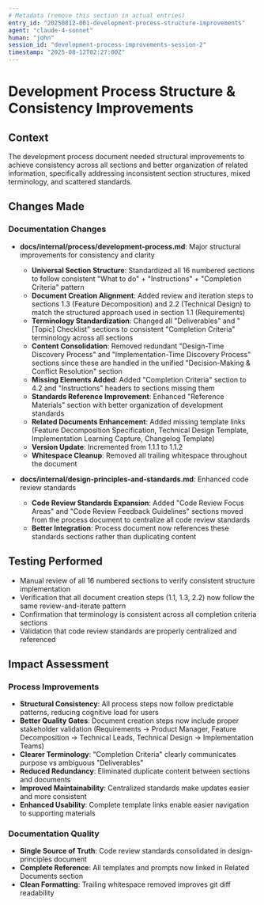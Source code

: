 ```yaml
---
# Metadata (remove this section in actual entries)
entry_id: "20250812-001-development-process-structure-improvements"
agent: "claude-4-sonnet"
human: "john"
session_id: "development-process-improvements-session-2"
timestamp: "2025-08-12T02:27:00Z"
---
```


# Development Process Structure & Consistency Improvements

## Context
The development process document needed structural improvements to achieve consistency across all sections and better organization of related information, specifically addressing inconsistent section structures, mixed terminology, and scattered standards.

## Changes Made

### Documentation Changes
- **docs/internal/process/development-process.md**: Major structural improvements for consistency and clarity
  - **Universal Section Structure**: Standardized all 16 numbered sections to follow consistent "What to do" + "Instructions" + "Completion Criteria" pattern
  - **Document Creation Alignment**: Added review and iteration steps to sections 1.3 (Feature Decomposition) and 2.2 (Technical Design) to match the structured approach used in section 1.1 (Requirements)
  - **Terminology Standardization**: Changed all "Deliverables" and "[Topic] Checklist" sections to consistent "Completion Criteria" terminology across all sections
  - **Content Consolidation**: Removed redundant "Design-Time Discovery Process" and "Implementation-Time Discovery Process" sections since these are handled in the unified "Decision-Making & Conflict Resolution" section
  - **Missing Elements Added**: Added "Completion Criteria" section to 4.2 and "Instructions" headers to sections missing them
  - **Standards Reference Improvement**: Enhanced "Reference Materials" section with better organization of development standards
  - **Related Documents Enhancement**: Added missing template links (Feature Decomposition Specification, Technical Design Template, Implementation Learning Capture, Changelog Template)
  - **Version Update**: Incremented from 1.1.1 to 1.1.2
  - **Whitespace Cleanup**: Removed all trailing whitespace throughout the document

- **docs/internal/design-principles-and-standards.md**: Enhanced code review standards
  - **Code Review Standards Expansion**: Added "Code Review Focus Areas" and "Code Review Feedback Guidelines" sections moved from the process document to centralize all code review standards
  - **Better Integration**: Process document now references these standards sections rather than duplicating content

## Testing Performed
- Manual review of all 16 numbered sections to verify consistent structure implementation
- Verification that all document creation steps (1.1, 1.3, 2.2) now follow the same review-and-iterate pattern
- Confirmation that terminology is consistent across all completion criteria sections
- Validation that code review standards are properly centralized and referenced

## Impact Assessment

### Process Improvements
- **Structural Consistency**: All process steps now follow predictable patterns, reducing cognitive load for users
- **Better Quality Gates**: Document creation steps now include proper stakeholder validation (Requirements → Product Manager, Feature Decomposition → Technical Leads, Technical Design → Implementation Teams)
- **Clearer Terminology**: "Completion Criteria" clearly communicates purpose vs ambiguous "Deliverables"
- **Reduced Redundancy**: Eliminated duplicate content between sections and documents
- **Improved Maintainability**: Centralized standards make updates easier and more consistent
- **Enhanced Usability**: Complete template links enable easier navigation to supporting materials

### Documentation Quality
- **Single Source of Truth**: Code review standards consolidated in design-principles document
- **Complete Reference**: All templates and prompts now linked in Related Documents section
- **Clean Formatting**: Trailing whitespace removed improves git diff readability 